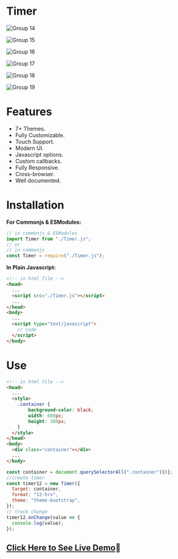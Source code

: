 # Timer

![Group 14](https://user-images.githubusercontent.com/31973579/150757360-90cca279-562f-45a8-980a-ddf4ffe844bf.png)

![Group 15](https://user-images.githubusercontent.com/31973579/150757450-cc52fd29-33f7-4e3c-812b-9a3584f43315.png)

![Group 16](https://user-images.githubusercontent.com/31973579/150757562-8810afda-2641-45d8-8c59-49091e7493aa.png)

![Group 17](https://user-images.githubusercontent.com/31973579/150757592-943e3cd0-c10e-428e-a52d-571766ff4dc3.png)

![Group 18](https://user-images.githubusercontent.com/31973579/150757607-43a5fdd2-f137-4913-bb20-a442909404bf.png)

![Group 19](https://user-images.githubusercontent.com/31973579/150757634-37822d97-b302-4286-8b60-b1a149c8ddaf.png)

# Features
- 7+ Themes.
- Fully Customizable.
- Touch Support.
- Modern UI.
- Javascript options.
- Custom callbacks.
- Fully Responsive.
- Cross-browser.
- Well documented.

# Installation

**For Commonjs & ESModules:**

```js
// in commonjs & ESModules
import Timer from "./Timer.js";
// or
// in commonjs
const Timer = require("./Timer.js");
```

**In Plain Javascript:**

```html
<!-- in html file -->
<head>
  ...
  <script src="./Timer.js"></script>
  ...
</head>
<body>
  ...
  <script type="text/javascript">
    // code
  </script>
</body>
```

# Use

```html
<!-- in html file -->
<head>
  ...
  <style>
    .container {
        background-color: black;
        width: 600px;
        height: 300px;
    }
  </style>
</head>
<body>
  <div class="container"></div>
  ...
</body>
```

```js
const container = document.querySelectorAll(".container")[0];
//create timer
const timer12 = new Timer({
  target: container,
  format: "12-hrs",
  theme: "theme-bootstrap",
});
// track change
timer12.onChange(value => {
  console.log(value);
});
```

## [Click Here to See Live Demo](https://sllujaan.github.io/Timer22/)🚀


